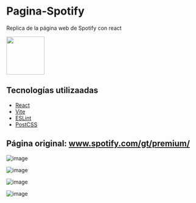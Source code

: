 # Pagina-Spotify
Replica de la página web de Spotify con react

<img src="https://upload.wikimedia.org/wikipedia/commons/thumb/2/26/Spotify_logo_with_text.svg/2560px-Spotify_logo_with_text.svg.png" height="100">

## Tecnologías utilizaadas

* [React](https://es.react.dev)
* [Vite](https://vitejs.dev)
* [ESLint](https://eslint.org)
* [PostCSS](https://postcss.org)

## Página original: www.spotify.com/gt/premium/

![image](https://github.com/Diego2250/Pagina-Spotify/assets/77738746/3a96b269-e431-4796-aaa9-830deee08918)

![image](https://github.com/Diego2250/Pagina-Spotify/assets/77738746/69b2aabd-6d10-4d82-9eea-b8009a2b40e4)

![image](https://github.com/Diego2250/Pagina-Spotify/assets/77738746/2a4e8607-6fe2-4804-bee4-e556e4a48e8b)

![image](https://github.com/Diego2250/Pagina-Spotify/assets/77738746/e996f543-dbae-4451-9bbb-0f0bc6553816)
